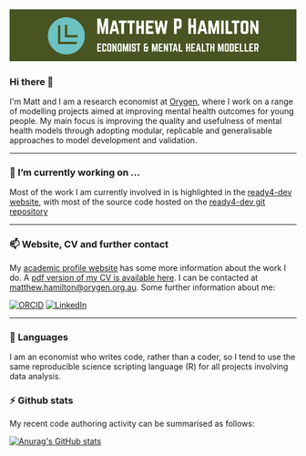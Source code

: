 <img src = "/custom_cover.png" alt = "Logo"/>

### Hi there 👋

I'm Matt and I am a research economist at [Orygen](https://www.orygen.org.au/), where I work on a range of modelling projects aimed at improving mental health outcomes for young people. My main focus is improving the quality and usefulness of mental health models through adopting modular, replicable and generalisable approaches to model development and validation. 

---

### 🔭 I’m currently working on ...

Most of the work I am currently involved in is highlighted in the [ready4-dev website](https://www.ready4-dev.com/about/), with most of the source code hosted on the [ready4-dev git repository](https://github.com/ready4-dev)

---

### 📫 Website, CV and further contact

My [academic profile website](https://mph-economist.netlify.app/) has some more information about the work I do. A [pdf version of my CV is available here](https://matthewphamilton.github.io/mybio/Docs/MPHamiltonCV.pdf). I can be contacted at matthew.hamilton@orygen.org.au. Some further information about me:
<p>
  <a href = "https://orcid.org/0000-0001-7407-9194"><img alt = "ORCID" src = "https://img.shields.io/badge/ORCID-A6CE39?logo=ORCID&logoColor=white&style=for-the-badge"/></a>
    <a href = "https://www.linkedin.com/in/matthewhamiltonprofile/"><img alt = "LinkedIn" src = "https://img.shields.io/badge/matthewhamiltonprofile-0A66C2?logo=LinkedIn&logoColor=white&style=for-the-badge"/></a>
</p>

---

### 💬 Languages

I am an economist who writes code, rather than a coder, so I tend to use the same reproducible science scripting language (R) for all projects involving data analysis.

### ⚡ Github stats

My recent code authoring activity can be summarised as follows:

[![Anurag's GitHub stats](https://github-readme-stats.vercel.app/api?username=matthewphamilton&count_private=true&show_icons=true&theme=cobalt)](https://github.com/anuraghazra/github-readme-stats)


<!--
**matthewphamilton/matthewphamilton** is a ✨ _special_ ✨ repository because its `README.md` (this file) appears on your GitHub profile.
[![Readme Card](https://github-readme-stats.vercel.app/api/pin/?username=ready4-dev&repo=TTU&count_private=true&show_icons=true&theme=cobalt)](https://github.com/anuraghazra/github-readme-stats)

Here are some ideas to get you started:


- 🌱 I’m currently learning ...
- 👯 I’m looking to collaborate on ...
- 🤔 I’m looking for help with ...
- 💬 Ask me about ...
- 📫 How to reach me: ...
- 😄 Pronouns: ...
- ⚡ Fun fact: ...
-->
